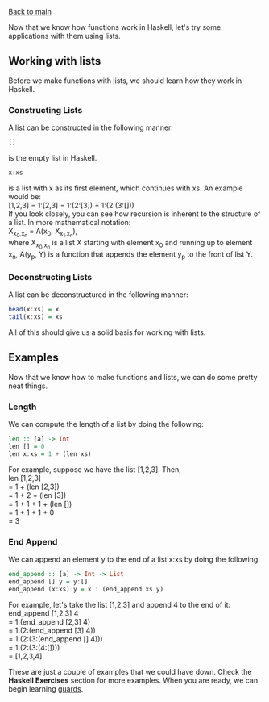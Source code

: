 [Back to main](https://jd-anabi.github.io/functional-programming/)  

Now that we know how functions work in Haskell, let's try some applications with them using lists.  

## Working with lists
Before we make functions with lists, we should learn how they work in Haskell.  
### Constructing Lists
A list can be constructed in the following manner:
```haskell
[]
```
is the empty list in Haskell.
```haskell
x:xs
```
is a list with x as its first element, which continues with xs. An example would be:  
[1,2,3] = 1:[2,3] = 1:(2:[3]) = 1:(2:(3:[]))  
If you look closely, you can see how recursion is inherent to the structure of a list. 
In more mathematical notation:  
X<sub>x<sub>0</sub>,x<sub>n</sub></sub> = A(x<sub>0</sub>, X<sub>x<sub>1</sub>,x<sub>n</sub></sub>),  
where 
X<sub>x<sub>0</sub>,x<sub>n</sub></sub> is a list X starting with element x<sub>0</sub> and 
running up to element x<sub>n</sub>, A(y<sub>p</sub>, Y) is a function that appends the element y<sub>p</sub> to the front of list Y.  
### Deconstructing Lists
A list can be deconstructured in the following manner:
```haskell
head(x:xs) = x
tail(x:xs) = xs
```
All of this should give us a solid basis for working with lists.

## Examples
Now that we know how to make functions and lists, we can do some pretty neat things.
### Length
We can compute the length of a list by doing the following:
```haskell
len :: [a] -> Int
len [] = 0
len x:xs = 1 + (len xs)
```
For example, suppose we have the list [1,2,3]. Then,  
len [1,2,3]  
= 1 + (len [2,3])  
= 1 + 2 + (len [3])  
= 1 + 1 + 1 + (len [])  
= 1 + 1 + 1 + 0  
= 3  
### End Append
We can append an element y to the end of a list x:xs by doing the following:
```haskell
end_append :: [a] -> Int -> List
end_append [] y = y:[]
end_append (x:xs) y = x : (end_append xs y)
```
For example, let's take the list [1,2,3] and append 4 to the end of it:  
end_append [1,2,3] 4  
= 1:(end_append [2,3] 4)  
= 1:(2:(end_append [3] 4))  
= 1:(2:(3:(end_append [] 4)))  
= 1:(2:(3:(4:[])))  
= [1,2,3,4]  

These are just a couple of examples that we could have down. Check the **Haskell Exercises** section for more examples. When you are ready, we can begin learning 
[guards](https://jd-anabi.github.io/functional-programming/guards).
